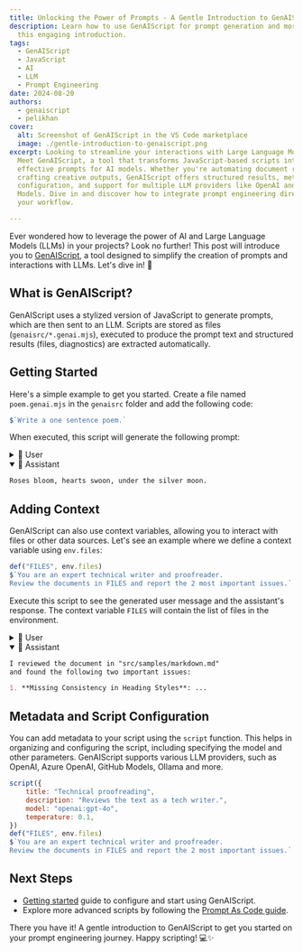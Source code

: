 ```yaml
---
title: Unlocking the Power of Prompts - A Gentle Introduction to GenAIScript 🚀
description: Learn how to use GenAIScript for prompt generation and more with
  this engaging introduction.
tags:
  - GenAIScript
  - JavaScript
  - AI
  - LLM
  - Prompt Engineering
date: 2024-08-20
authors:
  - genaiscript
  - pelikhan
cover:
  alt: Screenshot of GenAIScript in the VS Code marketplace
  image: ./gentle-introduction-to-genaiscript.png
excerpt: Looking to streamline your interactions with Large Language Models?
  Meet GenAIScript, a tool that transforms JavaScript-based scripts into
  effective prompts for AI models. Whether you're automating document reviews or
  crafting creative outputs, GenAIScript offers structured results, metadata
  configuration, and support for multiple LLM providers like OpenAI and GitHub
  Models. Dive in and discover how to integrate prompt engineering directly into
  your workflow.

---
```


Ever wondered how to leverage the power of AI and Large Language Models (LLMs) in your projects? Look no further! 
This post will introduce you to [GenAIScript](https://microsoft.github.io/genaiscript), a tool designed to simplify the creation of prompts and interactions with LLMs. Let's dive in! 🌊

## What is GenAIScript?

GenAIScript uses a stylized version of JavaScript to generate prompts, which are then sent to an LLM. 
Scripts are stored as files (`genaisrc/*.genai.mjs`), executed to produce the prompt text and structured results (files, diagnostics) are extracted automatically.

## Getting Started

Here's a simple example to get you started. Create a file named `poem.genai.mjs` in the `genaisrc` folder and add the following code:

```js
$`Write a one sentence poem.`
```

When executed, this script will generate the following prompt:

<details>
<summary>👤 User</summary>

```markdown
Write a one sentence poem.
```

</details>

<details open>
<summary>🤖 Assistant</summary>

```markdown
Roses bloom, hearts swoon, under the silver moon.
```

</details>

## Adding Context

GenAIScript can also use context variables, allowing you to interact with files or other data sources. Let's see an example where we define a context variable using `env.files`:

```js
def("FILES", env.files)
$`You are an expert technical writer and proofreader.
Review the documents in FILES and report the 2 most important issues.`
```

Execute this script to see the generated user message and the assistant's response. The context variable `FILES` will contain the list of files in the environment.

<details>
<summary>👤 User</summary>

```markdown
FILES: 
file="src/samples/markdown.md"
What is Markdown?
Markdown is a lightweight markup language that...

You are an expert technical writer and proofreader.
Review the documents in FILES and report the 2 most important issues.
```

</details>

<details open>
<summary>🤖 Assistant</summary>

```markdown
I reviewed the document in "src/samples/markdown.md" 
and found the following two important issues:

1. **Missing Consistency in Heading Styles**: ...
```

</details>

## Metadata and Script Configuration

You can add metadata to your script using the `script` function. This helps in organizing and configuring the script, including specifying the model and other parameters. GenAIScript supports various LLM providers, such as OpenAI, Azure OpenAI,
GitHub Models, Ollama and more.

```js
script({
    title: "Technical proofreading",
    description: "Reviews the text as a tech writer.",
    model: "openai:gpt-4o",
    temperature: 0.1,
})
def("FILES", env.files)
$`You are an expert technical writer and proofreader.
Review the documents in FILES and report the 2 most important issues.`
```

## Next Steps

- [Getting started](https://microsoft.github.io/genaiscript/getting-started/) guide to configure and start using GenAIScript.
- Explore more advanced scripts by following the [Prompt As Code guide](https://microsoft.github.io/genaiscript/guides/prompt-as-code).

There you have it! A gentle introduction to GenAIScript to get you started on your prompt engineering journey. Happy scripting! 💻✨

